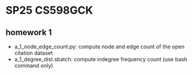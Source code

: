 # SP25 CS598GCK
## homework 1
- a_1_node_edge_count.py: compute node and edge count of the open citation dataset  
- a_1_degree_dist.sbatch: compute indegree frequency count (use bash command only)  
